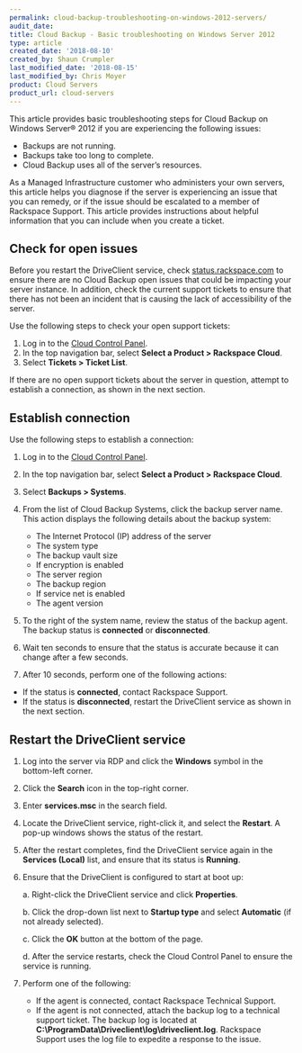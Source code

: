 ```yaml
---
permalink: cloud-backup-troubleshooting-on-windows-2012-servers/
audit_date:
title: Cloud Backup - Basic troubleshooting on Windows Server 2012
type: article
created_date: '2018-08-10'
created_by: Shaun Crumpler
last_modified_date: '2018-08-15'
last_modified_by: Chris Moyer
product: Cloud Servers
product_url: cloud-servers
---
```


This article provides basic troubleshooting steps for Cloud Backup on Windows Server® 2012 if you are experiencing the following issues:

- Backups are not running.
- Backups take too long to complete.
- Cloud Backup uses all of the server’s resources.

As a Managed Infrastructure customer who administers your own servers, this article helps you diagnose if the server is experiencing an issue that you can remedy, or if the issue should be escalated to a member of Rackspace Support. This article provides instructions about helpful information that you can include when you create a ticket.

## Check for open issues

Before you restart the DriveClient service, check [status.rackspace.com](https://status.rackspace.com) to ensure there are no Cloud Backup open issues that could be impacting your server instance. In addition, check the current support tickets to ensure that there has not been an incident that is causing the lack of accessibility of the server.

Use the following steps to check your open support tickets:

1. Log in to the [Cloud Control Panel](https://login.rackspace.com).
2. In the top navigation bar, select **Select a Product > Rackspace Cloud**.
3. Select **Tickets > Ticket List**.

If there are no open support tickets about the server in question, attempt to
establish a connection, as shown in the next section.

## Establish connection

Use the following steps to establish a connection:

1. Log in to the [Cloud Control Panel](https://login.rackspace.com).
2. In the top navigation bar, select **Select a Product > Rackspace Cloud**.
3. Select **Backups > Systems**.
4. From the list of Cloud Backup Systems, click the backup server name.
   This action displays the following details about the backup system:

   - The Internet Protocol (IP) address of the server
   - The system type
   - The backup vault size
   - If encryption is enabled
   - The server region
   - The backup region
   - If service net is enabled
   - The agent version

5. To the right of the system name, review the status of the backup agent.
   The backup status is **connected** or **disconnected**.
6. Wait ten seconds to ensure that the status is accurate because it can change after a few seconds.
7. After 10 seconds, perform one of the following actions:
 - If the status is **connected**, contact Rackspace Support.
 - If the status is **disconnected**, restart the DriveClient service as shown in the next section.

## Restart the DriveClient service

1. Log into the server via RDP and click the **Windows** symbol in the bottom-left corner.
2. Click the **Search** icon in the top-right corner.
3. Enter **services.msc** in the search field.
4. Locate the DriveClient service, right-click it, and select the **Restart**. A pop-up windows shows the status of the restart.
5. After the restart completes, find the DriveClient service again in the **Services (Local)** list, and ensure that its status is **Running**.
6. Ensure that the DriveClient is configured to start at boot up:

   a. Right-click the DriveClient service and click **Properties**.

   b. Click the drop-down list next to **Startup type** and select **Automatic** (if not already selected).

   c. Click the **OK** button at the bottom of the page.

   d. After the service restarts, check the Cloud Control Panel to ensure the service is running.

7. Perform one of the following:
   - If the agent is connected, contact Rackspace Technical Support.
   - If the agent is not connected, attach the backup log to a technical support ticket. The backup log is located at **C:\ProgramData\Driveclient\log\driveclient.log**. Rackspace Support uses the log file to expedite a response to the issue.
